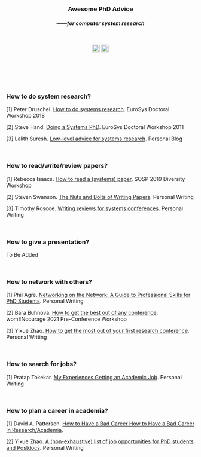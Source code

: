 <div align="center">
	<!--
	<img width="350" src="https://raw.githubusercontent.com/sindresorhus/awesome/main/media/logo.svg" alt="Awesome">
	<br>
-->
  <p>
	<h3>Awesome PhD Advice</h3>
	<h4>——<i>for computer system research</i></h4>
  </p>
  <br>
  <p>
	<a href="https://github.com/sindresorhus/awesome"><img height="20"  src="https://cdn.rawgit.com/sindresorhus/awesome/d7305f38d29fed78fa85652e3a63e154dd8e8829/media/badge.svg" alt="Awesome"></a>
	<a href="http://creativecommons.org/publicdomain/zero/1.0/"><img height="20" src="https://img.shields.io/badge/License-CC0%201.0-lightgrey.svg" alt="License: CC0-1.0"></a>
  </p>
<br>
<br>
<br>
<br>
</div>




### How to do system research?

[1] Peter Druschel. [How to do systems research](files/how-to-do-systems-research.pdf). EuroSys Doctoral Workshop 2018

[2] Steve Hand. [Doing a Systems PhD](files/doing-a-systems-phd.pdf). EuroSys Doctoral Workshop 2011

[3] Lalith Suresh. [Low-level advice for systems research](https://lalith.in/2020/09/27/Low-Level-Advice-For-Systems-Research/). Personal Blog

<br>

### How to read/write/review papers?

[1] Rebecca Isaacs. [How to read a (systems) paper](files/how-to-read-a-systems-paper.pdf). SOSP 2019 Diversity Workshop

[2] Steven Swanson. [The Nuts and Bolts of Writing Papers](http://cseweb.ucsd.edu/~swanson/WritingPapers.html). Personal Writing

[3] Timothy Roscoe. [Writing reviews for systems conferences](files/writing-reviews-for-systems-conferences.pdf). Personal Writing

<br>

### How to give a presentation?

To Be Added

<br>

### How to network with others?

[1] Phil Agre. [Networking on the Network: A Guide to Professional Skills for PhD Students](files/networking-on-the-network.pdf). Personal Writing

[2] Bara Buhnova. [How to get the best out of any conference](https://www.youtube.com/watch?v=9A_aKfHYdAk). womENcourage 2021 Pre-Conference Workshop

[3] Yixue Zhao. [How to get the most out of your first research conference](https://yixue-zhao.medium.com/how-to-get-the-most-out-of-your-first-research-conference-72d44eca1309). Personal Writing

<br>

### How to search for jobs?

[1] Pratap Tokekar. [My Experiences Getting an Academic Job](files/my-experiences-getting-an-academic-job.pdf). Personal Writing 

<br>

### How to plan a career in academia?

[1] David A. Patterson. [How to Have a Bad Career How to Have a Bad Career in Research/Academia](files/bad-career.pdf). 

[2] Yixue Zhao. [A (non-exhaustive) list of job opportunities for PhD students and Postdocs](https://yixue-zhao.medium.com/academia-industry-and-everything-in-between-af522e74a9eb). Personal Writing
